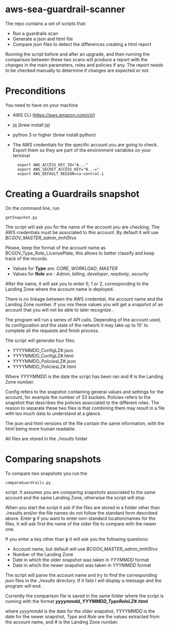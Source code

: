 # aws-sea-guardrail-scanner

The repo contains a set of scripts that:
- Run a guardrails scan
- Generate a json and html file
- Compare json files to detect the differences creating a html report

Running the script before and after an upgrade, and then running the comparison between these two scans will produce a report with the changes in the main parameters, roles and policies if any. The report needs to be checked manually to determine if changes are expected or not.


# Preconditions

You need to have on your machine
- AWS CLI (https://aws.amazon.com/cli/)
- jq (brew install jq)
- python 3 or higher (brew install python)
- The AWS credentials for the specific account you are going to check. Export them so they are part of the environment variables on your terminal 

        export AWS_ACCESS_KEY_ID="A..."
        export AWS_SECRET_ACCESS_KEY="N...="
        export AWS_DEFAULT_REGION=ca-central-1



# Creating a Guardrails snapshot

On the command line, run

    getSnapshot.py

The script will ask you for the name of the account you are checking. The AWS credentials must be associated to this account. By default it will use 
    *BCGOV_MASTER_admin_tmhl5tvs*

Please, keep the format of the account name as BCGOV_Type_Role_LicensePlate, this allows to better classify and keep track of the records.
- Values for **Type** are: *CORE*, *WORKLOAD*, *MASTER*
- Values for **Role** are : *Admin*, *billing*, *developer*, *readonly*, *security*

After the name, it will ask you to enter 0, 1 or 2, corresponding to the Landing Zone where the account name is deployed.

There is no linkage between the AWS credential, the account name and the Landing Zone number. If you mix these values you will get a snapshot of an account that you will not be able to later recognize .

The program will run a series of API calls. Depending of the account used, its configuration and the state of the network it may take up to 10' to complete all the requests and finish process.

The script will generate four files. 
- YYYYMMDD_<Type><Role>ConfigLZ#.json
- YYYYMMDD_<Type><Role>ConfigLZ#.html
- YYYYMMDD_<Type><Role>PoliciesLZ#.json
- YYYYMMDD_<Type><Role>PoliciesLZ#.html

Where *YYYYMMDD* is the date the script has been ran and *#* is the Landing Zone number.

Config refers to the snapshot containing general values and settings for the account, for example the number of S3 buckets. Policies refers to the snapshot that describes the policies associated to the different roles. The reason to separate these two files is that combining them may result in a file with too much data to understand at a glance.

The json and html versions of the file contain the same information, with the html being more human readable.

All files are stored in the *./results* folder 


# Comparing snapshots

To compare two snapshots you run the

    compareGuardrails.py

script. It assumes you are comparing snapshots associated to the same account and the same Landing Zone, otherwise the script will stop

When you start the script it ask if the files are stored in a folder other than ./results and/or the file names do not follow the standard form described above.
Enter **y** if you want to enter non-standard location/names for the files. It will ask first the name of the older file to compare with the newer one.

If you enter a key other than **y** it will ask you the following questions:
- Account name, but default will use *BCGOV_MASTER_admin_tmhl5tvs*
- Number of the Landing Zone
- Date in which the older snapshot was taken in *YYYMMDD* format
- Date in which the newer snapshot was taken in *YYYMMDD* format

The script will parse the account name and try to find the corresponding json files in the *./results* directory. If it fails I will display a message and the program will end.

Currently the comparison file is saved in the same folder where the script is running with the format ***yyyymmdd_YYYMMDD_TypeRoleLZ#.html***

where *yyyymmdd* is the date for the older snapshot, *YYYYMMDD* is the date for the newer snapshot, *Type* and *Role* are the values extracted from the account name, and *#* is the Landing Zone number.